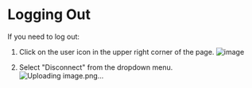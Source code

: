 # Logging Out
If you need to log out:

1. Click on the user icon in the upper right corner of the page.
![image](https://github.com/user-attachments/assets/cba2c309-3d61-41dc-b03c-a3a2ce36b11a)

2. Select "Disconnect" from the dropdown menu.
![Uploading image.png…]()
